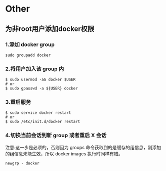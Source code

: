 # Other

## 为非root用户添加docker权限

### 1.添加 docker group 
```
sudo groupadd docker
```

### 2.将用户加入该 group 内
```
$ sudo usermod -aG docker $USER
# or
$ sudo gpasswd -a ${USER} docker
```

### 3.重启服务
```
$ sudo service docker restart
# or
$ sudo /etc/init.d/docker restart
```

### 4.切换当前会话到新 group 或者重启 X 会话

注意:这一步是必须的，否则因为 groups 命令获取到的是缓存的组信息，刚添加的组信息未能生效，所以 docker images 执行时同样有错。

```
newgrp - docker
```